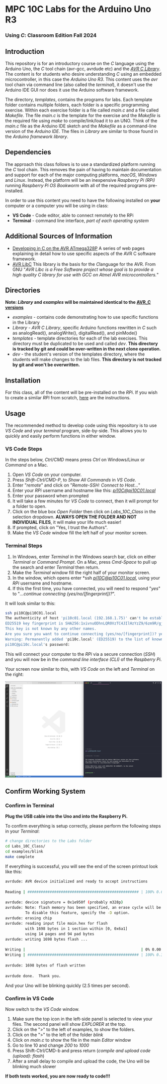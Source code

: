 # MPC 10C Labs for the Arduino Uno R3
### Using *C*: Classroom Edition Fall 2024

## Introduction
This repository is for an introductory course on the *C* language using the Arduino Uno, the *C* tool chain (avr-gcc, avrdude etc) and the [*AVR C Library*](https://github.com/lkoepsel/AVR_C). The content is for students who desire understanding *C* using an embedded microcontroller, in this case the *Arduino Uno R3*. This content uses the *avr* tool chain via command line (also called the *terminal*), it doesn't use the Arduino IDE GUI nor does it use the Arduino software framework.  

The directory, *templates*, contains the programs for labs. Each template folder contains multiple folders, each folder is a specific programming exercise. Within each exercise folder is a file called *main.c* and a file called *Makefile*. The file *main.c* is the template for the exercise and the *Makefile* is the required file using *make* to compile/link/load it to an UNO. Think of the *main.c* file as the Arduino IDE sketch and the *Makefile* as a command-line version of the *Arduino IDE*. The files in *Library* are similar to those found in the *Arduino framework library*.

## Dependencies
The approach this class follows is to use a standardized platform running the *C* tool chain. This removes the pain of having to maintain documentation and support for each of the major computing platforms, *macOS*, *Windows* and *Linux*. Instead, the platform will be an inexpensive *Raspberry Pi (RPi)* running *Raspberry Pi OS Bookworm* with all of the required programs pre-installed.

In order to use this content you need to have the following installed on **your** computer or a computer you will be using in class:

* **VS Code** - Code editor, able to connect remotely to the  RPi
* **Terminal** - command line interface, *part of each operating system*

## Additional Sources of Information

* [Developing in C on the AVR ATmega328P](https://www.wellys.com/posts/courses_avr_c/) A series of web pages explaining in detail how to use specific aspects of the AVR C software framework.
* [AVR LibC](https://www.nongnu.org/avr-libc/) This library is the basis for the *C*language for the AVR. From GNU "*AVR Libc is a Free Software project whose goal is to provide a high quality C library for use with GCC on Atmel AVR microcontrollers.*" 

## Directories
**Note: *Library* and *examples* will be maintained identical to the [AVR_C versions](https://github.com/lkoepsel/AVR_C)**

* *examples* - contains code demonstrating how to use specific functions in the Library
* *Library* - *AVR C Library*, specific Arduino functions rewritten in *C* such as analogRead(), analogWrite(), digitalRead(), and pinMode()
* *templates* - template directories for each of the lab execises. This directory must be duplicated to be used and called *dev*. **This directory is tracked by git and could be over-written in the next clone operation.**
* *dev* - the student's version of the templates directory, where the students will make changes to the lab files. **This directory is not tracked by git and won't be overwritten.**

## Installation

For this class, all of the content will be pre-installed on the *RPi*. If you wish to create a similar *RPi* from scratch, [here](./docs/RPI_10C.md) are the instructions. 

## Usage
The recommended method to develop code using this repository is to use *VS Code* and your *terminal* program, side-by-side. This allows you to quickly and easily perform functions in either window.

### VS Code Steps
In the steps below, *Ctrl/CMD* means press *Ctrl* on Windows/Linux or *Command* on a Mac.

1. Open *VS Code* on your computer.
1. Press *Shift-Ctrl/CMD-P*, to *Show All Commands* in *VS Code*.
1. Enter "*remote*" and click on "*Remote-SSH: Connect to Host...*"
1. Enter your *RPi* username and hostname like this: *pi10C@pi10C01.local*
1. Enter your password when prompted
1. It will take a few minutes for *VS Code* to connect, then it will prompt for a folder to open.
1. Click on the blue box *Open Folder* then click on *Labs_10C_Class* in the selection dropdown. **ALWAYS OPEN THE FOLDER AND NOT INDIVIDUAL FILES**, it will make your life much easier!
1. If prompted, click on "Yes, I trust the Authors".
1. Make the *VS Code* window fill the left half of your monitor screen.

### Terminal Steps

1. In Windows, enter *Terminal* in the Windows search bar, click on either *Terminal* or *Command Prompt*. On a Mac, press *Cmd-Space* to pull up the search and enter *Terminal* then return.
1. Make the *Terminal* window fill the right half of your monitor screen.
1. In the window, which opens enter *ssh *pi10C@pi10C01.local*, using your *RPi* username and hostname.
1. If this the first time, you have connected, you will need to respond "*yes*" to "*...continue connecting (yes/no/[fingerprint])?*".

It will look similar to this:
```bash
ssh pi10C@pi10C01.local
The authenticity of host 'pi10c01.local (192.168.1.75)' can't be established.
ED25519 key fingerprint is SHA256:1xivnuODhnLQR0VzTC4JIlHzYzZ9/6zm9R/gjh6/TIo.
This key is not known by any other names.
Are you sure you want to continue connecting (yes/no/[fingerprint])? yes
Warning: Permanently added 'pi10c.local' (ED25519) to the list of known hosts.
pi10C@pi10c.local's password:
```
This will connect your computer to the *RPi* via a secure connection (*SSH*) and you will now be in the *command line interface (CLI)* of the *Raspberry Pi*.

Your screen now similar to this, with *VS Code* on the left and *Terminal* on the right:

![Desired Screen Setup](./docs/screen_setup.png)

## Confirm Working System

### Confirm in Terminal

**Plug the USB cable into the Uno and into the Raspberry Pi.**

To confirm everything is setup correctly, please perform the following steps in your *Terminal*:
```bash
# change directories to the Labs folder
cd Labs_10C_Class/
cd examples/blink
make complete
```

If everything is successful, you will see the end of the screen printout look like this:
```bash
avrdude: AVR device initialized and ready to accept instructions

Reading | ################################################## | 100% 0.00 s

avrdude: device signature = 0x1e950f (probably m328p)
avrdude: Note: flash memory has been specified, an erase cycle will be performed.
         To disable this feature, specify the -D option.
avrdude: erasing chip
avrdude: reading input file main.hex for flash
         with 1698 bytes in 1 section within [0, 0x6a1]
         using 14 pages and 94 pad bytes
avrdude: writing 1698 bytes flash ...

Writing |                                                    | 0% 0.00 s avrdude: padding flash [0x0680, 0x06ff]
Writing | ################################################## | 100% 0.36 s

avrdude: 1698 bytes of flash written

avrdude done.  Thank you.
```

And your Uno will be blinking quickly (2.5 times per second).

### Confirm in VS Code

Now switch to the *VS Code* window. 
1. Make sure the top icon in the left-side panel is selected to view your files. The second panel will show *EXPLORER* at the top.
1. Click on the ">" to the left of examples, to show the folders.
1. Click on the ">" to the left of the folder *blink*
1. Click on *main.c* to show the file in the main *Editor* window
1. Go to line 10 and change *200* to *1000*
1. Press Shift-Ctrl/CMD-b and press return (*compile and upload code (upload): flash*)
1. After a small delay to compile and upload the code, the Uno will be blinking much slower

**If both tests worked, you are now ready to code!!!**


